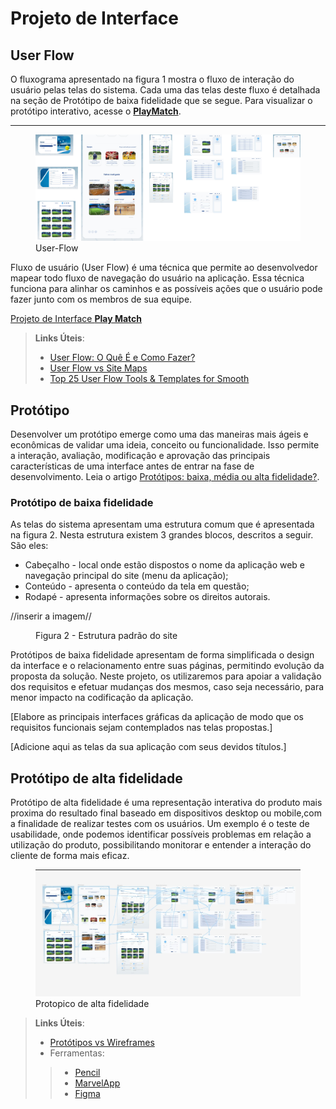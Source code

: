 
# Projeto de Interface

## User Flow

<p>O fluxograma apresentado na figura 1 mostra o fluxo de interação do usuário pelas telas do sistema. Cada uma das telas deste fluxo é detalhada na seção de Protótipo de baixa fidelidade que se segue. Para visualizar o protótipo interativo, acesse o <a href="https://www.figma.com/proto/VFvPmnAJoD9AUZqj33EeL4/Play-Match?node-id=90-263"><strong>PlayMatch</strong></a>.
<br>
<hr>
<figure>
  <img src="https://github.com/ICEI-PUC-Minas-PMV-ADS/pmv-ads-2024-1-e1-proj-web-t7-play-match/blob/main/documentos/img/playmatchv2.drawio.png" alt="userflow">
  <figcaption>User-Flow</figcaption>
</figure>

Fluxo de usuário (User Flow) é uma técnica que permite ao desenvolvedor mapear todo fluxo de navegação do usuário na aplicação. Essa técnica funciona para alinhar os caminhos e as possíveis ações que o usuário pode fazer junto com os membros de sua equipe.

<a href="https://www.figma.com/file/VFvPmnAJoD9AUZqj33EeL4/Play-Match?type=design&fuid=1357494481960855370" target="_blank">Projeto de Interface <strong>Play Match</strong></a> 

> **Links Úteis**:
> - [User Flow: O Quê É e Como Fazer?](https://medium.com/7bits/fluxo-de-usu%C3%A1rio-user-flow-o-que-%C3%A9-como-fazer-79d965872534)
> - [User Flow vs Site Maps](http://designr.com.br/sitemap-e-user-flow-quais-as-diferencas-e-quando-usar-cada-um/)
> - [Top 25 User Flow Tools & Templates for Smooth](https://www.mockplus.com/blog/post/user-flow-tools)

## Protótipo

Desenvolver um protótipo emerge como uma das maneiras mais ágeis e econômicas de validar uma ideia, conceito ou funcionalidade. Isso permite a interação, avaliação, modificação e aprovação das principais características de uma interface antes de entrar na fase de desenvolvimento. Leia o artigo [Protótipos: baixa, média ou alta fidelidade?](https://medium.com/ladies-that-ux-br/prot%C3%B3tipos-baixa-m%C3%A9dia-ou-alta-fidelidade-71d897559135).

### Protótipo de baixa fidelidade

<p>As telas do sistema apresentam uma estrutura comum que é apresentada na figura 2. Nesta estrutura existem 3 grandes blocos, descritos a seguir. São eles:
<ul>
  <li>Cabeçalho - local onde estão dispostos o nome da aplicação web e navegação principal do site (menu da aplicação);</li>
  <li>Conteúdo - apresenta o conteúdo da tela em questão;</li>
  <li>Rodapé - apresenta informações sobre os direitos autorais.</li>
</ul>
//inserir a imagem//
<figure> 
  <img src=""
    <figcaption>Figura 2 - Estrutura padrão do site
</figure> </p>

Protótipos de baixa fidelidade apresentam de forma simplificada o design da interface e o relacionamento entre suas páginas, permitindo evolução da proposta da solução. Neste projeto, os utilizaremos para apoiar a validação dos requisitos e efetuar mudanças dos mesmos, caso seja necessário, para menor impacto na codificação da aplicação.

[Elabore as principais interfaces gráficas da aplicação de modo que os requisitos funcionais sejam contemplados nas telas propostas.]

[Adicione aqui as telas da sua aplicação com seus devidos títulos.] 

## Protótipo de alta fidelidade

Protótipo de alta fidelidade é uma representação interativa do produto mais proxima do resultado final baseado em dispositivos desktop ou mobile,com a finalidade de realizar testes com os usuários. Um exemplo é o teste de usabilidade, onde podemos identificar possíveis problemas em relação a utilização do produto, possibilitando monitorar e entender a interação do cliente de forma mais eficaz.

<figure>
  <img src="https://github.com/ICEI-PUC-Minas-PMV-ADS/pmv-ads-2024-1-e1-proj-web-t7-play-match/blob/main/documentos/img/tela%20completa.jpeg" alt="Prototipo de alta fidelidade"/>
  <figcaption>Protopico de alta fidelidade</figcaption>
</figure>
 
> **Links Úteis**:
> - [Protótipos vs Wireframes](https://www.nngroup.com/videos/prototypes-vs-wireframes-ux-projects/)
>- Ferramentas:
>> - [Pencil](https://pencil.evolus.vn/)
>> - [MarvelApp](https://marvelapp.com/)
>> - [Figma](https://www.figma.com/file/VFvPmnAJoD9AUZqj33EeL4/Play-Match?type=design&fuid=1357494481960855370)



